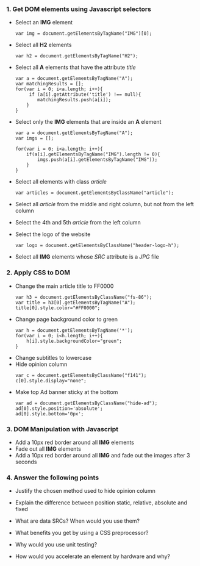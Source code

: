 ### 1. Get DOM elements using Javascript selectors

* Select an __IMG__ element
	```
	var img = document.getElementsByTagName("IMG")[0];
	```
* Select all __H2__ elements
	```
	var h2 = document.getElementsByTagName("H2");
	```
	
* Select all __A__ elements that have the attribute _title_
	```
	var a = document.getElementsByTagName("A");
	var matchingResults = [];
	for(var i = 0; i<a.length; i++){
		 if (a[i].getAttribute('title') !== null){
			matchingResults.push(a[i]);
		}
	}
	```
* Select only the __IMG__ elements that are inside an __A__ element
 	```
 	var a = document.getElementsByTagName("A");
	var imgs = [];
	
	for(var i = 0; i<a.length; i++){
		if(a[i].getElementsByTagName("IMG").length != 0){
			imgs.push(a[i].getElementsByTagName("IMG"));
		}
	}
 	```
* Select all elements with class _article_
	```
	var articles = document.getElementsByClassName("article");
	```
* Select all _article_ from the middle and right column, but not from the left column
* Select the 4th and 5th _article_ from the left column
* Select the logo of the website
	```
	var logo = document.getElementsByClassName("header-logo-h");
	```
* Select all __IMG__ elements whose _SRC_ attribute is a _JPG_ file

### 2. Apply CSS to DOM

* Change the main article title to FF0000
	```
	var h3 = document.getElementsByClassName("fs-86");
	var title = h3[0].getElementsByTagName("A");
	title[0].style.color="#FF0000";
	```
* Change page background color to green
	```
	var h = document.getElementsByTagName('*');
	for(var i = 0; i<h.length; i++){
		h[i].style.backgroundColor="green";
	}
	```
* Change subtitles to lowercase
* Hide opinion column
	```
	var c = document.getElementsByClassName("f141");
	c[0].style.display="none";
	```
* Make top Ad banner sticky at the bottom
	```
	var ad = document.getElementsByClassName("hide-ad");
	ad[0].style.position='absolute';
	ad[0].style.bottom='0px';
	```

### 3. DOM Manipulation with Javascript

* Add a 10px red border around all __IMG__ elements 
* Fade out all __IMG__ elements
* Add a 10px red border around all __IMG__ and fade out the images after 3 seconds

### 4. Answer the following points

* Justify the chosen method used to hide opinion column

* Explain the difference between position static, relative, absolute and fixed

* What are data SRCs? When would you use them?

* What benefits you get by using a CSS preprocessor?

* Why would you use unit testing?

* How would you accelerate an element by hardware and why?



